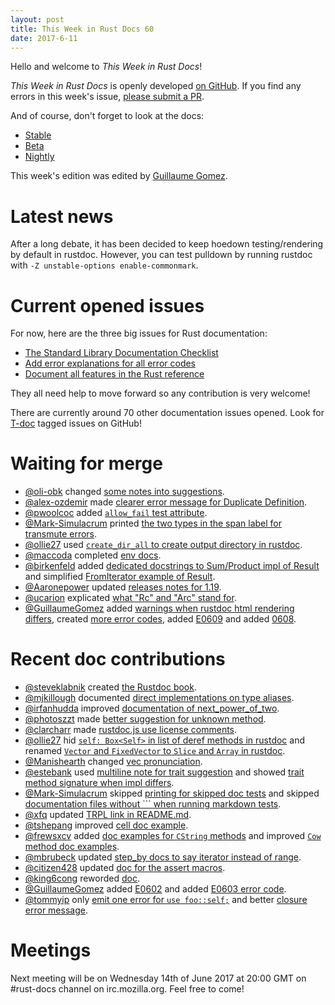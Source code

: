 ```yaml
---
layout: post
title: This Week in Rust Docs 60
date: 2017-6-11
---
```


Hello and welcome to *This Week in Rust Docs*!

*This Week in Rust Docs* is openly developed [on GitHub](https://github.com/GuillaumeGomez/this-week-in-rust-docs).
If you find any errors in this week's issue, [please submit a PR](https://github.com/GuillaumeGomez/this-week-in-rust-docs/pulls).

And of course, don't forget to look at the docs:

* [Stable](https://doc.rust-lang.org/)
* [Beta](https://doc.rust-lang.org/beta/)
* [Nightly](https://doc.rust-lang.org/nightly/)

This week's edition was edited by [Guillaume Gomez](https://github.com/GuillaumeGomez).

# Latest news

After a long debate, it has been decided to keep hoedown testing/rendering by default in rustdoc. However, you can test pulldown by running rustdoc with `-Z unstable-options enable-commonmark`.

# Current opened issues

For now, here are the three big issues for Rust documentation:

* [The Standard Library Documentation Checklist](https://github.com/rust-lang/rust/issues/29329)
* [Add error explanations for all error codes](https://github.com/rust-lang/rust/issues/32777)
* [Document all features in the Rust reference](https://github.com/rust-lang-nursery/reference/issues/9)

They all need help to move forward so any contribution is very welcome!

There are currently around 70 other documentation issues opened. Look for [T-doc](https://github.com/rust-lang/rust/labels/T-doc) tagged issues on GitHub!

# Waiting for merge

* [@oli-obk](https://github.com/oli-obk) changed [some notes into suggestions](https://github.com/rust-lang/rust/pull/42033).
* [@alex-ozdemir](https://github.com/alex-ozdemir) made [clearer error message for Duplicate Definition](https://github.com/rust-lang/rust/pull/42076).
* [@pwoolcoc](https://github.com/pwoolcoc) added [`allow_fail` test attribute](https://github.com/rust-lang/rust/pull/42219).
* [@Mark-Simulacrum](https://github.com/Mark-Simulacrum) printed [the two types in the span label for transmute errors](https://github.com/rust-lang/rust/pull/42304).
* [@ollie27](https://github.com/ollie27) used [`create_dir_all` to create output directory in rustdoc](https://github.com/rust-lang/rust/pull/42572).
* [@maccoda](https://github.com/maccoda) completed [env docs](https://github.com/rust-lang/rust/pull/42579).
* [@birkenfeld](https://github.com/birkenfeld) added [dedicated docstrings to Sum/Product impl of Result](https://github.com/rust-lang/rust/pull/42570) and simplified [FromIterator example of Result](https://github.com/rust-lang/rust/pull/42569).
* [@Aaronepower](https://github.com/Aaronepower) updated [releases notes for 1.19](https://github.com/rust-lang/rust/pull/42503).
* [@ucarion](https://github.com/ucarion) explicated [what "Rc" and "Arc" stand for](https://github.com/rust-lang/rust/pull/42419).
* [@GuillaumeGomez](https://github.com/GuillaumeGomez) added [warnings when rustdoc html rendering differs](https://github.com/rust-lang/rust/pull/41991), created [more error codes](https://github.com/rust-lang/rust/pull/42519), added [E0609](https://github.com/rust-lang/rust/pull/42585) and added [0608](https://github.com/rust-lang/rust/pull/42568).

# Recent doc contributions

* [@steveklabnik](https://github.com/steveklabnik) created [the Rustdoc book](https://github.com/rust-lang/rust/pull/42378).
* [@mjkillough](https://github.com/mjkillough) documented [direct implementations on type aliases](https://github.com/rust-lang/rust/pull/42027).
* [@irfanhudda](https://github.com/irfanhudda) improved [documentation of next_power_of_two](https://github.com/rust-lang/rust/pull/40706).
* [@photoszzt](https://github.com/photoszzt) made [better suggestion for unknown method](https://github.com/rust-lang/rust/pull/42391).
* [@clarcharr](https://github.com/clarcharr) made [rustdoc.js use license comments](https://github.com/rust-lang/rust/pull/42307).
* [@ollie27](https://github.com/ollie27) hid [`self: Box<Self>` in list of deref methods in rustdoc](https://github.com/rust-lang/rust/pull/42394) and renamed [`Vector` and `FixedVector` to `Slice` and `Array` in rustdoc](https://github.com/rust-lang/rust/pull/42360).
* [@Manishearth](https://github.com/Manishearth) changed [vec<T> pronunciation](https://github.com/rust-lang/rust/pull/42385).
* [@estebank](https://github.com/estebank) used [multiline note for trait suggestion](https://github.com/rust-lang/rust/pull/42383) and showed [trait method signature when impl differs](https://github.com/rust-lang/rust/pull/42362).
* [@Mark-Simulacrum](https://github.com/Mark-Simulacrum) skipped [printing for skipped doc tests](https://github.com/rust-lang/rust/pull/42485) and skipped [documentation files without ``` when running markdown tests](https://github.com/rust-lang/rust/pull/42437).
* [@xfq](https://github.com/xfq) updated [TRPL link in README.md](https://github.com/rust-lang/rust/pull/42558).
* [@tshepang](https://github.com/tshepang) improved [cell doc example](https://github.com/rust-lang/rust/pull/42551).
* [@frewsxcv](https://github.com/frewsxcv) added [doc examples for `CString` methods](https://github.com/rust-lang/rust/pull/42470) and improved [`Cow` method doc examples](https://github.com/rust-lang/rust/pull/42414).
* [@mbrubeck](https://github.com/mbrubeck) updated [step_by docs to say iterator instead of range](https://github.com/rust-lang/rust/pull/42510).
* [@citizen428](https://github.com/citizen428) updated [doc for the assert macros](https://github.com/rust-lang/rust/pull/42469).
* [@king6cong](https://github.com/king6cong) reworded [doc](https://github.com/rust-lang/rust/pull/42438).
* [@GuillaumeGomez](https://github.com/GuillaumeGomez) added [E0602](https://github.com/rust-lang/rust/pull/42361) and added [E0603 error code](https://github.com/rust-lang/rust/pull/42387).
* [@tommyip](https://github.com/tommyip) only [emit one error for `use foo::self;`](https://github.com/rust-lang/rust/pull/42580) and better [closure error message](https://github.com/rust-lang/rust/pull/42443).

# Meetings

Next meeting will be on Wednesday 14th of June 2017 at 20:00 GMT on #rust-docs channel on irc.mozilla.org. Feel free to come!
